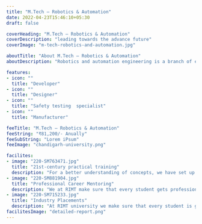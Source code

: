 ```yaml
---
title: "M.Tech – Robotics & Automation"
date: 2022-04-23T15:46:10+05:30
draft: false

coverHeading: "M.Tech – Robotics & Automation"
coverDescription: "leading towards the advance future"
coverImage: "m-tech-robotics-and-automation.jpg"

aboutTitle: "About M.Tech – Robotics & Automation"
aboutDescription: "Robotics and automation engineering is a branch of engineering that deals with the design and construction of robots. Engineers that work in automated and robotics apply knowledge from computer engineering, mechanical engineering, electrical engineering, biological mechanics, and software engineering to help industries speed up the production and operations."

features:
- icon: ""
  title: "Developer"
- icon: ""
  title: "Designer"
- icon: ""
  title: "Safety testing  specialist"
- icon: ""
  title: "Manufacturer"

feeTitle: "M.Tech – Robotics & Automation"
feeString: "₹81,200/- Anually"
feeSubString: "Lorem iPsum"
feeImage: "chandigarh-university.png"

facilites:
- image: "220-SM763471.jpg"
  title: "21st-century practical training"
  description: "For a better understanding of concepts, we have set up advanced 21st-century tools equipped with advanced training methods so that students can learn every concept practically in a better way."
- image: "220-SM881904.jpg"
  title: "Professional Career Mentoring"
  description: "We at RIMT make sure that every student gets professional career mentoring from the industry experts to set career targets & for this we have created a career & placement cell too."
- image: "220-SM715233.jpg"
  title: "Industry Placements"
  description: "At RIMT university we make sure that every student is getting placed, each year more than 500 companies visit the campus of RIMT to hire our brightest of the talents"
facilitesImage: "detailed-report.png"
---
```


